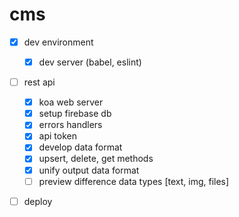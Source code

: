# cms
- [x] dev environment
  - [x] dev server (babel, eslint)
- [ ] rest api
  - [x] koa web server
  - [x] setup firebase db
  - [x] errors handlers
  - [x] api token
  - [x] develop data format
  - [x] upsert, delete, get  methods
  - [x] unify output data format
  - [ ] preview difference data types [text, img, files]
- [ ] deploy
  
